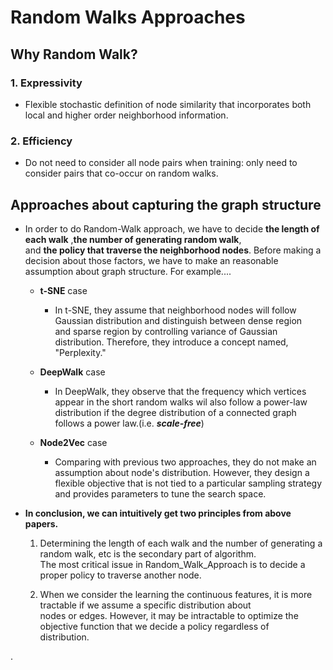 <h1> Random Walks Approaches </h1>


<h2> Why Random Walk? </h2>

<h3> 1. Expressivity </h3>

- Flexible stochastic definition of node similarity that incorporates both local and higher order neighborhood information.  

<h3> 2. Efficiency </h3>

- Do not need to consider all node pairs when training: only need to consider pairs that co-occur on random walks.  


<h2> Approaches about capturing the graph structure </h2>

- In order to do Random-Walk approach, we have to decide __the length of each walk__ ,__the number of generating random walk__,  
  and __the policy that traverse the neighborhood nodes__. Before making a decision about those factors, we have to make an reasonable  
  assumption about graph structure. For example....
  
  - __t-SNE__ case 
  
    - In t-SNE, they assume that neighborhood nodes will follow Gaussian distribution and distinguish between dense region  
      and sparse region by controlling variance of Gaussian distribution. Therefore, they introduce a concept named, "Perplexity."
    
  - __DeepWalk__ case
  
    - In DeepWalk, they observe that the frequency which vertices appear in the short random walks wil also follow a power-law  
      distribution if the degree distribution of a connected graph follows a power law.(i.e. ___scale-free___)
  
  - __Node2Vec__ case
  
    - Comparing with previous two approaches, they do not make an assumption about node's distribution. However, they design a  
      flexible objective that is not tied to a particular sampling strategy and provides parameters to tune the search space.

- __In conclusion, we can intuitively get two principles from above papers.__ 

    1. Determining the length of each walk and the number of generating a random walk, etc is the secondary part of algorithm.  
       The most critical issue in Random_Walk_Approach is to decide a proper policy to traverse another node.
    
    2. When we consider the learning the continuous features, it is more tractable if we assume a specific distribution about  
       nodes or edges. However, it may be intractable to optimize the objective function that we decide a policy regardless of  
       distribution.
       
. 

